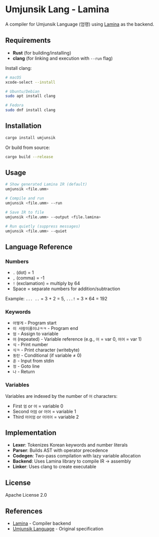 # Umjunsik Lang - Lamina

A compiler for Umjunsik Language (엄랭) using [Lamina](https://github.com/SkuldNorniern/lamina) as the backend.

## Requirements

- **Rust** (for building/installing)
- **clang** (for linking and execution with `--run` flag)

Install clang:
```bash
# macOS
xcode-select --install

# Ubuntu/Debian
sudo apt install clang

# Fedora
sudo dnf install clang
```

## Installation

```bash
cargo install umjunsik
```

Or build from source:

```bash
cargo build --release
```

## Usage

```bash
# Show generated Lamina IR (default)
umjunsik <file.umm>

# Compile and run
umjunsik <file.umm> --run

# Save IR to file
umjunsik <file.umm> --output <file.lamina>

# Run quietly (suppress messages)
umjunsik <file.umm> --quiet
```

## Language Reference

### Numbers
- `.` (dot) = 1
- `,` (comma) = -1
- `!` (exclamation) = multiply by 64
- Space = separate numbers for addition/subtraction

Example: `... ..` = 3 + 2 = 5, `...!` = 3 × 64 = 192

### Keywords
- `어떻게` - Program start
- `이 사람이름이냐ㅋㅋ` - Program end
- `엄` - Assign to variable
- `어` (repeated) - Variable reference (e.g., `어` = var 0, `어어` = var 1)
- `식` - Print number
- `식ㅋ` - Print character (writebyte)
- `동탄` - Conditional (if variable ≠ 0)
- `준` - Input from stdin
- `정` - Goto line
- `나` - Return

### Variables
Variables are indexed by the number of `어` characters:
- First `엄` or `어` = variable 0
- Second `어엄` or `어어` = variable 1
- Third `어어엄` or `어어어` = variable 2

## Implementation

- **Lexer**: Tokenizes Korean keywords and number literals
- **Parser**: Builds AST with operator precedence
- **Codegen**: Two-pass compilation with lazy variable allocation
- **Backend**: Uses Lamina library to compile IR → assembly
- **Linker**: Uses clang to create executable

## License

Apache License 2.0

## References

- [Lamina](https://github.com/SkuldNorniern/lamina) - Compiler backend
- [Umjunsik Language](https://github.com/rycont/umjunsik-lang) - Original specification
